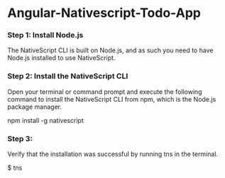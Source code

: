 # Angular-Nativescript-Todo-App

### Step 1: Install Node.js
The NativeScript CLI is built on Node.js, and as such you need to have Node.js installed to use NativeScript.
### Step 2: Install the NativeScript CLI
Open your terminal or command prompt and execute the following command to install the NativeScript CLI from npm, which is the Node.js package manager.

npm install -g nativescript
### Step 3: 
Verify that the installation was successful by running tns in the terminal.

$ tns
